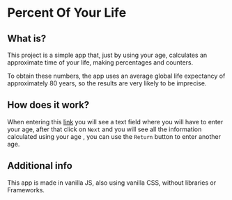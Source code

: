 # Percent Of Your Life


## What is?

This project is a simple app that, just by using your age, calculates an approximate time of your life, making percentages and counters.

To obtain these numbers, the app uses an average global life expectancy of approximately 80 years, so the results are very likely to be imprecise.


## How does it work?

When entering this [link](https://ismacortgtz.github.io/PercentOfYourLife/) you will see a text field where you will have to enter your age, after that click on `Next` and you will see all the information calculated using your age , you can use the `Return` button to enter another age.

## Additional info

This app is made in vanilla JS, also using vanilla CSS, without libraries or Frameworks.